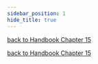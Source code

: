 ```yaml
---
sidebar_position: 1
hide_title: true
---
```


[back to Handbook Chapter 15](/docs/experiences-lessons-2020/Chapter-15/Introduction)


[back to Handbook Chapter 15](/docs/experiences-lessons-2020/Chapter-15/Introduction)
